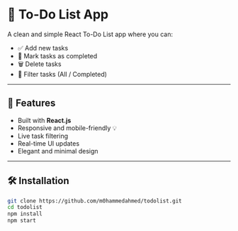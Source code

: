 # 📝 To-Do List App

A clean and simple React To-Do List app where you can:
- ✅ Add new tasks
- 🎯 Mark tasks as completed
- 🗑️ Delete tasks
- 🔄 Filter tasks (All / Completed)

---

## 🚀 Features

- Built with **React.js**
- Responsive and mobile-friendly 💡
- Live task filtering
- Real-time UI updates
- Elegant and minimal design

---

## 🛠️ Installation

```bash
git clone https://github.com/m0hammedahmed/todolist.git
cd todolist
npm install
npm start
